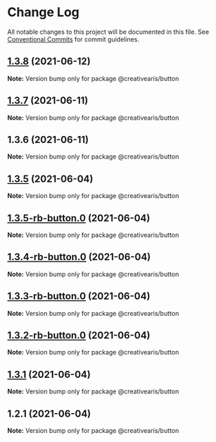 # Change Log

All notable changes to this project will be documented in this file.
See [Conventional Commits](https://conventionalcommits.org) for commit guidelines.

## [1.3.8](https://github.com/yurikrupnik/mussia8/compare/@creativearis/button@1.3.7...@creativearis/button@1.3.8) (2021-06-12)

**Note:** Version bump only for package @creativearis/button





## [1.3.7](https://github.com/yurikrupnik/mussia8/compare/@creativearis/button@1.3.6...@creativearis/button@1.3.7) (2021-06-11)

**Note:** Version bump only for package @creativearis/button





## 1.3.6 (2021-06-11)

**Note:** Version bump only for package @creativearis/button





## [1.3.5](https://github.com/yurikrupnik/mussia8/compare/@creativearis/button@1.3.5-rb-button.0...@creativearis/button@1.3.5) (2021-06-04)

**Note:** Version bump only for package @creativearis/button





## [1.3.5-rb-button.0](https://github.com/yurikrupnik/mussia8/compare/@creativearis/button@1.3.4-rb-button.0...@creativearis/button@1.3.5-rb-button.0) (2021-06-04)

**Note:** Version bump only for package @creativearis/button





## [1.3.4-rb-button.0](https://github.com/yurikrupnik/mussia8/compare/@creativearis/button@1.3.3-rb-button.0...@creativearis/button@1.3.4-rb-button.0) (2021-06-04)

**Note:** Version bump only for package @creativearis/button





## [1.3.3-rb-button.0](https://github.com/yurikrupnik/mussia8/compare/@creativearis/button@1.3.2-rb-button.0...@creativearis/button@1.3.3-rb-button.0) (2021-06-04)

**Note:** Version bump only for package @creativearis/button





## [1.3.2-rb-button.0](https://github.com/yurikrupnik/mussia8/compare/@creativearis/button@1.3.1...@creativearis/button@1.3.2-rb-button.0) (2021-06-04)

**Note:** Version bump only for package @creativearis/button





## [1.3.1](https://github.com/yurikrupnik/mussia8/compare/@creativearis/button@1.2.1...@creativearis/button@1.3.1) (2021-06-04)

**Note:** Version bump only for package @creativearis/button





## 1.2.1 (2021-06-04)

**Note:** Version bump only for package @creativearis/button
